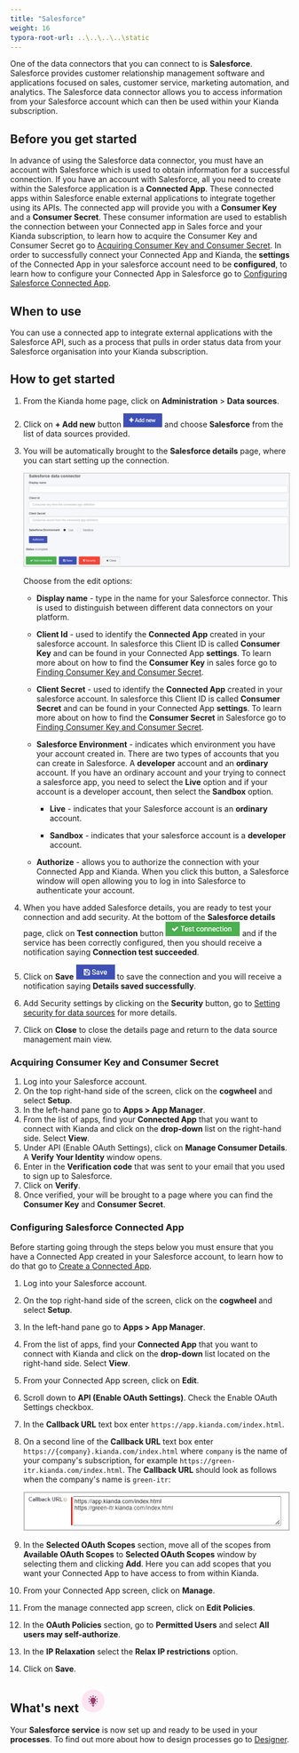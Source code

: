 ```yaml
---
title: "Salesforce"
weight: 16
typora-root-url: ..\..\..\..\static
---
```


One of the data connectors that you can connect to is **Salesforce**. Salesforce provides customer relationship management software and applications focused on sales, customer service, marketing automation, and analytics. The Salesforce data connector allows you to access information from your Salesforce account which can then be used within your Kianda subscription.

## Before you get started

In advance of using the Salesforce data connector, you must have an account with Salesforce which is used to obtain information for a successful connection. If you have an account with Salesforce, all you need to create within the Salesforce application is a **Connected App**. These connected apps within Salesforce enable external applications to integrate together using its APIs. The connected app will provide you with a **Consumer Key** and a **Consumer Secret**. These consumer information are used to establish the connection between your Connected app in Sales force and your Kianda subscription, to learn how to acquire the Consumer Key and Consumer Secret go to [Acquiring Consumer Key and Consumer Secret](/platform/connectors/salesforce/#acquiring-consumer-key-and-consumer-secret). In order to successfully connect your Connected App and Kianda, the **settings** of the Connected App in your salesforce account need to be **configured**, to learn how to configure your Connected App in Salesforce go to [Configuring Salesforce Connected App]().

## When to use

You can use a connected app to integrate external applications with the Salesforce API, such as a process that pulls in order status data from your Salesforce organisation into your Kianda subscription. 

## How to get started

1. From the Kianda home page, click on **Administration** > **Data sources**.

2. Click on **+ Add new** button ![Add new data connector button](/images/addnew.png) and choose **Salesforce** from the list of data sources provided.

3. You will be automatically brought to the **Salesforce details** page, where you can start setting up the connection. 

   ![File system detail page](/images/salesforce-details.jpg)

   Choose from the edit options:

   - **Display name** - type in the name for your Salesforce connector. This is used to distinguish between different data connectors on your platform.

   - **Client Id** - used to identify the **Connected App** created in your salesforce account. In salesforce this Client ID is called **Consumer Key** and can be found in your Connected App **settings**. To learn more about on how to find the **Consumer Key** in sales force go to [Finding Consumer Key and Consumer Secret](/platform/connectors/salesforce/#finding-consumer-key-and-consumer-secret).

   - **Client Secret** - used to identify the **Connected App** created in your salesforce account. In salesforce this Client ID is called **Consumer Secret** and can be found in your Connected App **settings**. To learn more about on how to find the **Consumer Secret** in Salesforce go to [Finding Consumer Key and Consumer Secret](/platform/connectors/salesforce/#finding-consumer-key-and-consumer-secret).

   - **Salesforce Environment** - indicates which environment you have your account created in. There are two types of accounts that you can create in Salesforce. A **developer** account and an **ordinary** account. If you have an ordinary account and your trying to connect a salesforce app, you need to select the **Live** option and if your account is a developer account, then select the **Sandbox** option.
     - **Live** - indicates that your Salesforce account is an **ordinary** account.

     - **Sandbox** - indicates that your salesforce account is a **developer** account.

   - **Authorize** - allows you to authorize the connection with your Connected App and Kianda. When you click this button, a Salesforce window will open allowing you to log in into Salesforce to authenticate your account.

4. When you have added Salesforce details, you are ready to test your connection and add security. At the bottom of the **Salesforce details** page, click on **Test connection** button ![Test connection for REST Service](/images/test-connection.jpg) and if the service has been correctly configured, then you should receive a notification saying **Connection test succeeded**.

5. Click on **Save** ![Save connection button](/images/save-connection.jpg) to save the connection and you will receive a notification saying **Details saved successfully**.

6. Add Security settings by clicking on the **Security** button, go to [Setting security for data sources](/platform/connectors/#setting-security-for-data-sources) for more details.

7. Click on **Close** to close the details page and return to the data source management main view.

### Acquiring Consumer Key and Consumer Secret

1. Log into your Salesforce account.
2. On the top right-hand side of the screen, click on the **cogwheel** and select **Setup**.
3. In the left-hand pane go to **Apps > App Manager**.
4. From the list of apps, find your **Connected App** that you want to connect with Kianda and click on the **drop-down** list on the right-hand side. Select **View**.
5. Under API (Enable OAuth Settings), click on **Manage Consumer Details**. A **Verify Your Identity** window opens.
6. Enter in the **Verification code** that was sent to your email that you used to sign up to Salesforce.
7. Click on **Verify**.
8. Once verified, your will be brought to a page where you can find the **Consumer Key** and **Consumer Secret**.

### Configuring Salesforce Connected App

Before starting going through the steps below you must ensure that you have a Connected App created in your Salesforce account, to learn how to do that go to [Create a Connected App](https://help.salesforce.com/s/articleView?id=sf.connected_app_create.htm&type=5).

1. Log into your Salesforce account.

2. On the top right-hand side of the screen, click on the **cogwheel** and select **Setup**.

3. In the left-hand pane go to **Apps > App Manager**.

4. From the list of apps, find your **Connected App** that you want to connect with Kianda and click on the **drop-down** list located on the right-hand side. Select **View**.

5. From your Connected App screen, click on **Edit**.

6. Scroll down to **API (Enable OAuth Settings)**. Check the Enable OAuth Settings checkbox.

7. In the **Callback URL** text box enter `https://app.kianda.com/index.html`.

8. On a second line of the **Callback URL** text box enter `https://{company}.kianda.com/index.html` where `company` is the name of your company's subscription, for example `https://green-itr.kianda.com/index.html`. The **Callback URL** should look as follows when the company's name is `green-itr`:

   ![Callback textbox](/images/salesforce-callback.jpg)

9. In the **Selected OAuth Scopes** section, move all of the scopes from **Available OAuth Scopes** to **Selected OAuth Scopes** window by selecting them and clicking **Add**. Here you can add scopes that you want your Connected App to have access to from within Kianda.

10. From your Connected App screen, click on **Manage**.

11. From the manage connected app screen, click on **Edit Policies**.

12. In the **OAuth Policies** section, go to **Permitted Users** and select **All users may self-authorize**.

13. In the **IP Relaxation** select the **Relax IP restrictions** option.

14. Click on **Save**.

## What's next  ![Idea icon](/images/18.png) ##

Your **Salesforce service** is now set up and ready to be used in your **processes**. To find out more about how to design processes go to [Designer](/platform/application-designer/designer/).
